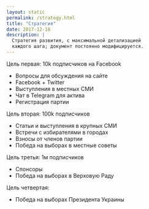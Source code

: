 ```yaml
---
layout: static
permalink: /strategy.html
title: "Стратегия"
date: 2017-12-18
description: |
  Стратегия развития, с максимальной детализацией
  каждого шага; документ постоянно модифицируется.
---
```


Цель первая: 10k подписчиков на Facebook

  * Вопросы для обсуждения на сайте
  * Facebook + Twitter
  * Выступления в местных СМИ
  * Чат в Telegram для актива
  * Регистрация партии

Цель вторая: 100k подписчиков

  * Статьи и выступления в крупных СМИ
  * Встречи с избирателями в городах
  * Взносы от членов партии
  * Победа на выборах в местные советы

Цель третья: 1м подписчиков

  * Спонсоры
  * Победа на выборах в Верховую Раду

Цель четвертая:

  * Победа на выборах Президента Украины
